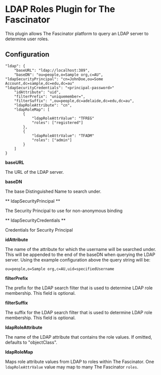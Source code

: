 # LDAP Roles Plugin for The Fascinator #

This plugin allows The Fascinator platform to query an LDAP server to determine user roles.

## Configuration ##

	"ldap": {  
		"baseURL": "ldap://localhost:389",  
		"baseDN": "ou=people,o=Sample org,c=AU",  
    "ldapSecurityPrincipal": "cn=JohnDoe,ou=Some Account,dc=sample,dc=edu,dc=au"
    "ldapSecurityCredentials": "<principal-password>"
		"idAttribute": "uid",  
		"filterPrefix": "uniquemember=",
		"filterSuffix": ",ou=people,dc=adelaide,dc=edu,dc=au",
		"ldapRoleAttribute": "cn",
		"ldapRoleMap": [
			{
				"ldapRoleAttrValue": "TFREG"
				"roles": ["registered"]
			},
			{
				"ldapRoleAttrValue": "TFADM"
				"roles": ["admin"]
			}
		]
	}

**baseURL**

The URL of the LDAP server.

**baseDN**

The base Distinguished Name to search under.

** ldapSecurityPrincipal **

The Security Principal to use for non-anonymous binding

** ldapSecurityCredentials **

Credentials for Security Principal

**idAttribute**

The name of the attribute for which the username will be searched under. This will be appended to the end of the baseDN when querying the LDAP server.
Using the example configuration above the query string will be:

	ou=people,o=Sample org,c=AU,uid=specifiedUsername

**filterPrefix**

The prefix for the LDAP search filter that is used to determine LDAP role membership. This field is optional.

**filterSuffix**

The suffix for the LDAP search filter that is used to determine LDAP role membership. This field is optional.

**ldapRoleAttribute**

The name of the LDAP attribute that contains the role values. If omitted, defaults to "objectClass".

**ldapRoleMap**

Maps role attribute values from LDAP to roles within The Fascinator. One `ldapRoleAttrValue` value may map to many The Fascinator `roles`.

